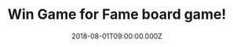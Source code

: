 ---
campaign-uuid: "c-3baf759b-aff7-495e-9870-770f3b35abe4"
type: "Competition"
category: "Gifts"
date: "2018-08-01T09:00:00.000Z"
end-date: "2018-09-01T23:59:00.000Z"
disable-form: false
is_promoted: false
has_entry_page: true
title: "Win Game for Fame board game!"
competition-description: "<p>We have in our hands the best-selling party board game\
  \ for families and friends which has left many reviewers \"crying with laughter”\
  \ YES! we are talking about Game for Fame board game!</p>\r\n<p>Do you want it?\
  \ Click below and it could be yours!</p>"
hero-header: "Win Game for Fame board game!"
terms-confirmation: "N/A"
banner-img: "https://assets.expresslyapp.com/asset-d5c2032a-7948-4551-8932-a1ab1eb752bb.jpg"
logo-left-href: "aaa.nme.com"
logo-left-image: "https://assets.expresslyapp.com/asset-ac9d9672-ab15-4f0c-bceb-76885365b517.jpg"
logo-left-title: "nme aaa"
bg-image-hero: "https://assets.expresslyapp.com/asset-0a4fa5eb-ead7-4152-8327-dbd01ecdd377.jpg"
bg-image-first: "https://assets.expresslyapp.com/asset-cc1eebb4-0145-4514-a5b1-e55d239e9f86.jpg"
section1-content: "<p>As seen on ITV's This Morning’s: Game for Fame is a MUST for\
  \ parties! The aim of the game is to become the highest paid superstar. But there\
  \ are no complicated rules or boring instructions. Get into teams, pick up a Money\
  \ Maker card and start the fight for fame and fortune.</p>\r\n<p>Game for Fame is\
  \ suitable for 4-16 players from\_the\_age of 10 upwards, making it perfect for\
  \ families and groups of friends at game\_nights\_or parties.</p>\r\n<p>Get ready\
  \ to fight for fame with the hilarious Game for Fame board game!</p>\r\n<p>Good\
  \ luck!</p>"
entry-title: "Win Game for Fame board game!"
entry-content: "Enter the draw to win Game for Fame board game by completing the form\
  \ below before 23:59 on 1st of September 2018."
has-winner: false
prize-description: "Game for Fame board game."
special-conditions: "Multiple entries are allowed up to one every day."
---